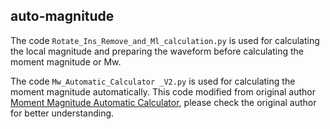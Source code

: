 ## auto-magnitude

The code `Rotate_Ins_Remove_and_Ml_calculation.py` is used for calculating the local magnitude and preparing the waveform before calculating the moment magnitude or Mw.

The code `Mw_Automatic_Calculator _V2.py` is used for calculating the moment magnitude automatically. This code modified from original author [Moment Magnitude Automatic Calculator](https://github.com/krischer/moment_magnitude_calculator.git), please check the original author for better understanding.
